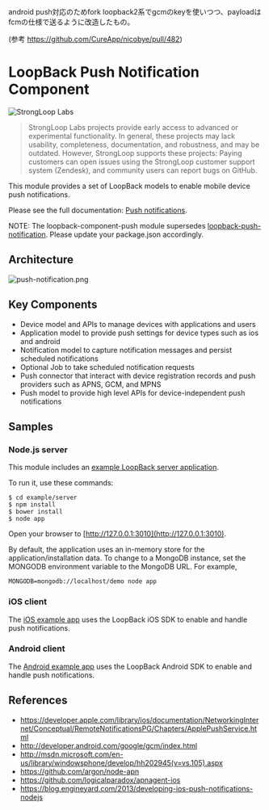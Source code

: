 android push対応のためfork
loopback2系でgcmのkeyを使いつつ、payloadはfcmの仕様で送るように改造したもの。

(参考 https://github.com/CureApp/nicobye/pull/482)



# LoopBack Push Notification Component

![StrongLoop Labs](http://docs.strongloop.com/download/thumbnails/5310165/StrongLoop%20Labs%20Logo%20Cropped.png "StrongLoop Labs")

> StrongLoop Labs projects provide early access to advanced or experimental functionality.  In general, these projects may lack usability, completeness, documentation, and robustness, and may be outdated.
However, StrongLoop supports these projects: Paying customers can open issues using the StrongLoop customer support system (Zendesk), and community users can report bugs on GitHub.

This module provides a set of LoopBack models to enable mobile device push notifications.

Please see the full documentation: [Push notifications](http://docs.strongloop.com/display/LB/Push+notifications).

NOTE: The loopback-component-push module supersedes [loopback-push-notification](https://www.npmjs.org/package/loopback-push-notification). Please update your package.json accordingly.

## Architecture

![push-notification.png](push-notification.png)

## Key Components

* Device model and APIs to manage devices with applications and users
* Application model to provide push settings for device types such as ios and
android
* Notification model to capture notification messages and persist scheduled
notifications
* Optional Job to take scheduled notification requests
* Push connector that interact with device registration records and push
providers such as APNS, GCM, and MPNS
* Push model to provide high level APIs for device-independent push notifications

## Samples

### Node.js server

This module includes an [example LoopBack server application](https://github.com/strongloop/loopback-component-push/tree/master/example/server-2.0).  

To run it, use these commands:

    $ cd example/server
    $ npm install
    $ bower install
    $ node app

Open your browser to [http://127.0.0.1:3010](http://127.0.0.1:3010).

By default, the application uses an in-memory store for the application/installation data.
To change to a MongoDB instance, set the MONGODB environment variable to the MongoDB URL. For example,

    MONGODB=mongodb://localhost/demo node app

### iOS client

The [iOS example app](https://github.com/strongloop/loopback-component-push/tree/master/example/ios) uses the LoopBack iOS SDK to enable
and handle push notifications. 

### Android client

The [Android example app](https://github.com/strongloop/loopback-component-push/tree/master/example/android) uses the LoopBack Android SDK to enable
and handle push notifications. 

## References

- https://developer.apple.com/library/ios/documentation/NetworkingInternet/Conceptual/RemoteNotificationsPG/Chapters/ApplePushService.html
- http://developer.android.com/google/gcm/index.html
- http://msdn.microsoft.com/en-us/library/windowsphone/develop/hh202945(v=vs.105).aspx
- https://github.com/argon/node-apn
- https://github.com/logicalparadox/apnagent-ios
- https://blog.engineyard.com/2013/developing-ios-push-notifications-nodejs


